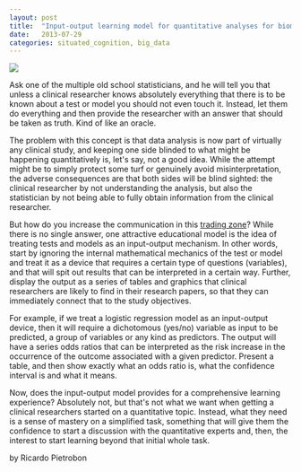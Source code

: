 ```yaml
---
layout: post
title:  "Input-output learning model for quantitative analyses for biomedical researchers "
date:   2013-07-29
categories: situated_cognition, big_data
---
```


![](http://www.philnel.com/wp-content/uploads/2011/05/BWAttractsOpposites-InOut.jpg)

Ask one of the multiple old school statisticians, and he will tell you that unless a clinical researcher knows absolutely everything that there is to be known about a test or model you should not even touch it. Instead, let them do everything and then provide the researcher with an answer that should be taken as truth. Kind of like an oracle.

The problem with this concept is that data analysis is now part of virtually any clinical study, and keeping one side blinded to what might be happening quantitatively is, let's say, not a good idea. While the attempt might be to simply protect some turf or genuinely avoid misinterpretation, the adverse consequences are that both sides will be blind sighted: the clinical researcher by not understanding the analysis, but also the statistician by not being able to fully obtain information from the clinical researcher.

But how do you increase the communication in this [trading zone](http://en.wikipedia.org/wiki/Trading_zones)? While there is no single answer, one attractive educational model is the idea of treating tests and models as an input-output mechanism. In other words, start by ignoring the internal mathematical mechanics of the test or model and treat it as a device that requires a certain type of questions (variables), and that will spit out results that can be interpreted in a certain way. Further, display the output as a series of tables and graphics that clinical researchers are likely to find in their research papers, so that they can immediately connect that to the study objectives.

For example, if we treat a logistic regression model as an input-output device, then it will require a dichotomous (yes/no) variable as input to be predicted, a group of variables or any kind as predictors. The output will have a series odds ratios that can be interpreted as the risk increase in the occurrence of the outcome associated with a given predictor. Present a table, and then show exactly what an odds ratio is, what the confidence interval is and what it means.

Now, does the input-output model provides for a comprehensive learning experience? Absolutely not, but that's not what we want when getting a clinical researchers started on a quantitative topic. Instead, what they need is a sense of mastery on a simplified task, something that will give them the confidence to start a discussion with the quantitative experts and, then, the interest to start learning beyond that initial whole task. 

by Ricardo Pietrobon
